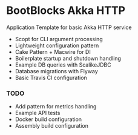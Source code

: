 BootBlocks Akka HTTP
====================

Application Template for basic Akka HTTP service

* Scopt for CLI argument processing
* Lightweight configuration pattern
* Cake Pattern + Macwire for DI
* Boilerplate startup and shutdown handling
* Example DB queries with ScalikeJDBC
* Database migrations with Flyway
* Basic Travis CI configuration

### TODO

* Add pattern for metrics handling
* Example API tests
* Docker build configuration
* Assembly build configuration
